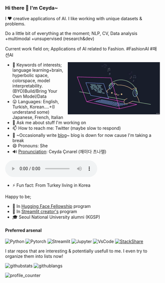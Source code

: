 ### Hi there 👋 I'm Ceyda~


<!--
**cceyda/cceyda** is a ✨ _special_ ✨ repository because its `README.md` (this file) appears on your GitHub profile.

Here are some ideas to get you started:

- 🔭 I’m currently working on ...
- 🌱 I’m currently learning ...
- 👯 I’m looking to collaborate on ...
- 🤔 I’m looking for help with ...
- 💬 Ask me about ...
- 📫 How to reach me: ...
- 😄 Pronouns: ...
- ⚡ Fun fact: ...
-->

I ❤️ creative applications of AI. 
I like working with unique datasets & problems.

Do a little bit of everything at the moment; NLP, CV, Data analysis +multimodal +unsupervised (research&dev)

Current work field on; Applications of AI related to Fashion. #FashionAI #패션AI

<img alt="coding cat" align="right" width="300"  src="./assets/coding_cat.gif" /> 


- 🔭 Keywords of interests; language learning+brain, hyperbolic space, colorspace, model interpretability. (BYO)Build/Bring Your Own Model/Data
- 😛 Languages: English, Turkish, Korean....+(I understand some) Japanese, French, Italian 
- 💬 Ask me about stuff I'm working on
- 📫 How to reach me: Twitter (maybe slow to respond)
- 📝 ~Occasionally write [blog](https://cceyda.github.io/blog)~ blog is down for now cause I'm taking a break
- 😄 Pronouns: She
- 🔊 [Pronunciation](https://github.com/cceyda/cceyda/blob/main/assets/ceyda.mp4): Ceyda Çınarel (재이다 츠나렐)

<audio controls>
  <source src="https://github.com/cceyda/cceyda/blob/main/assets/ceyda.mp4" />
</audio> 

- ⚡ Fun fact: From Turkey living in Korea


Happy to be;
- 🤗 In [Hugging Face Fellowship](https://huggingface.co/blog/fellowship) program
- 🎈 In [Streamlit creator's](https://streamlit.io/creators) program 
- 🎓 Seoul National University alumni (KGSP)


#### Preferred arsenal 

![Python](https://img.shields.io/badge/python-3670A0?style=for-the-badge&logo=python&logoColor=ffdd54) ![Pytorch](https://img.shields.io/badge/PyTorch-%23EE4C2C.svg?style=for-the-badge&logo=PyTorch&logoColor=white) ![Streamlit](https://img.shields.io/badge/Streamlit-%23EE4C2C.svg?style=for-the-badge&logo=Streamlit&logoColor=white)
![Jupyter](https://img.shields.io/badge/jupyter-%23FA0F00.svg?style=for-the-badge&logo=jupyter&logoColor=white) ![VsCode](https://img.shields.io/badge/Visual%20Studio%20Code-0078d7.svg?style=for-the-badge&logo=visual-studio-code&logoColor=white) [![StackShare](https://img.shields.io/badge/More-%23EE4C2C.svg?style=for-the-badge&logo=StackShare&logoColor=white)](https://stackshare.io/cceyda/my-stack)

I star repos that are interesting & potentially usefull to me. I even try to organize them into lists now! 
<!-- [![Streamlit](https://github-profile-trophy.vercel.app/?username=cceyda&title=Stars&no-bg=true&no-frame=true)](https://github.com/cceyda?tab=stars) -->

![githubstats](https://github-readme-stats.vercel.app/api?username=cceyda&hide_rank=true&hide=commits&count_private=true&show_icons=true&hide_border=true&hide_title=false)
![githublangs](https://github-readme-stats.vercel.app/api/top-langs/?username=cceyda&layout=compact&hide_border=true)


![profile_counter](https://komarev.com/ghpvc/?username=cceyda&color=lightgrey)


